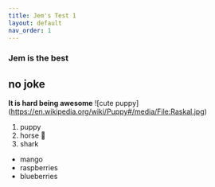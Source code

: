 ```yaml
---
title: Jem's Test 1
layout: default
nav_order: 1
---
```

### Jem is the best
## no joke
**It is hard being awesome**
![cute puppy] (https://en.wikipedia.org/wiki/Puppy#/media/File:Raskal.jpg)
1. puppy
2. horse
:racehorse:
3. shark
- mango
- raspberries
- blueberries

